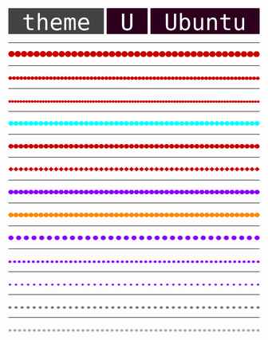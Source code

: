 <img src="U.svg" />

<hr>
<img src="line5-450px.svg" />

<hr>
<img src="line5-750px.svg" />

<hr>
<img src="line5-1000px.svg" />

<hr>
<img src="line5-900px-%230FF.svg" />

<hr>
<img src="line5-900px-%23CB0000.svg" />

<hr>
<img src="line4-900px-default.svg" />

<hr>
<img src="line5-900px%2380F.svg" />

<hr>
<img src="line5-900px-%23F80.svg" />

<hr>
<img src="line5-882px-%2380F.svg" />

<hr>
<img src="/line5-912px-%2380F.svg" />

<hr>
<img src="line4-900px-%2380F.svg" />

<hr>
<img src="line5-900px-%23777.svg" />

<hr>
<img src="line5-900px-%23AAA.svg" />
